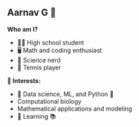 ## Aarnav G 👋

**Who am I?**
- 👨‍🎓 High school student
- 🖥 Math and coding enthusiast
- 🧪 Science nerd
- 🎾 Tennis player

**🤩 Interests:**
- 🤖 Data science, ML, and Python 🐍
- Computational biology
- Mathematical applications and modeling
- 📖 Learning 📚
